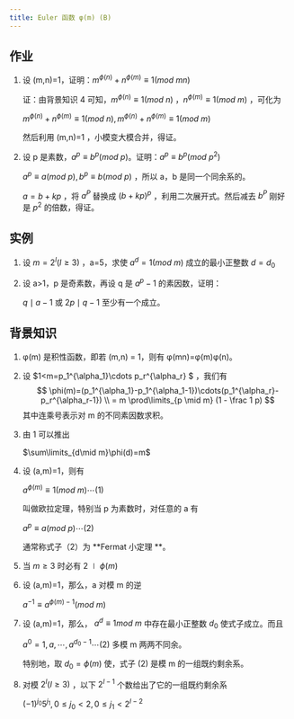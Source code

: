 ```yaml
---
title: Euler 函数 φ(m) (B)
---
```


## 作业

1. 设 (m,n)=1，证明：$m^{\phi(n)}+n^{\phi(m)}\equiv1(mod \ mn)$

   证：由背景知识 4 可知，$m^{\phi(n)}\equiv 1(mod \ n)$ ，$n^{\phi(m)}\equiv 1(mod \ m)$ ，可化为

   $m^{\phi(n)}+n^{\phi(m)}\equiv 1(mod \ n),m^{\phi(n)}+n^{\phi(m)}\equiv 1(mod \ m)$ 

   然后利用 (m,n)=1 ，小模变大模合并，得证。

2. 设 p 是素数，$a^p\equiv b^p(mod \ p)$。证明：$a^p\equiv b^p(mod \ p^2)$ 

   $a^p\equiv a (mod \ p),b^p \equiv b(mod \ p)$ ，所以 a，b 是同一个同余系的。
   
   $a=b+kp$  ，将 $a^P$ 替换成 $(b+kp)^p$ ，利用二次展开式。然后减去 $b^P$ 刚好是 $p^2$ 的倍数，得证。

## 实例

1. 设 $m=2^l(l \ge 3)$ ，a=5，求使 $a^d=1(mod \ m)$ 成立的最小正整数 $d=d_0$

2. 设 a>1，p 是奇素数，再设 q 是 $a^p-1$ 的素因数，证明：

   $q\mid a-1$ 或 $2p \mid q-1$ 至少有一个成立。

## 背景知识

1. φ(m) 是积性函数，即若 (m,n) = 1，则有 φ(mn)=φ(m)φ(n)。

2. 设 $1<m=p_1^{\alpha_1}\cdots p_r^{\alpha_r} $ ，我们有
   $$
   \phi(m)=(p_1^{\alpha_1}-p_1^{\alpha_1-1})\cdots(p_1^{\alpha_r}-p_r^{\alpha_r-1}) \\
   = m \prod\limits_{p \mid m} (1 - \frac 1 p)
   $$
   其中连乘号表示对 m 的不同素因数求积。

3. 由 1 可以推出

   $\sum\limits_{d\mid m}\phi(d)=m$ 

4. 设 (a,m)=1，则有

   $a^{\phi(m)}\equiv 1(mod \ m) \cdots (1)$

   叫做欧拉定理，特别当 p 为素数时，对任意的 a 有

   $a^p \equiv a(mod \ p)\cdots(2)$

   通常称式子（2）为 **Fermat 小定理 **。

5. 当 $m\ge 3$ 时必有 $2 \mid \phi(m)$

6. 设 (a,m)=1，那么，a 对模 m 的逆

   $a^{-1}\equiv a^{\phi(m)-1}(mod \ m)$

7. 设 (a,m)=1，那么， $a^d\equiv1 mod \ m$ 中存在最小正整数 $d_0$ 使式子成立。而且

   $a^0=1,a,\cdots,a^{d_0-1} \cdots (2)$ 多模 m 两两不同余。

   特别地，取 $d_0=\phi(m)$ 使，式子 (2) 是模 m 的一组既约剩余系。  

8. 对模 $2^l(l\ge 3)$ ，以下 $2^{l-1}$ 个数给出了它的一组既约剩余系

   $(-1)^{j_0}5^{j_1},0\le j_0<2,0\le j_1 < 2^{l-2}$
